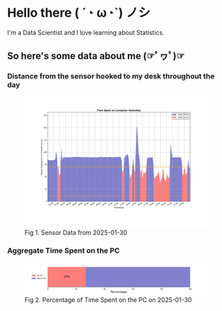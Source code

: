 
# Hello there ( ´◔ ω◔`) ノシ

I'm a Data Scientist and I love learning about Statistics.

## So here's some data about me (☞ﾟヮﾟ)☞


### Distance from the sensor hooked to my desk throughout the day
<figure>
  <picture>
    <source media="(prefers-color-scheme: dark)" srcset="Pi/readme/graphs/lineplot/dark-plot-2025-01-30.png">
    <source media="(prefers-color-scheme: light)" srcset="Pi/readme/graphs/lineplot/light-plot-2025-01-30.png">
    <img alt="Shows a black logo in light color mode and a white one in dark color mode." src="Pi/readme/graphs/lineplot/light-plot-2025-01-30.png">
  </picture>
  <figcaption>Fig 1. Sensor Data from 2025-01-30</figcaption>
</figure>



### Aggregate Time Spent on the PC
<figure>
  <picture>
    <source media="(prefers-color-scheme: dark)" srcset="Pi/readme/graphs/barplot/dark-plot-2025-01-30.png">
    <source media="(prefers-color-scheme: light)" srcset="Pi/readme/graphs/barplot/light-plot-2025-01-30.png">
    <img alt="Shows a black logo in light color mode and a white one in dark color mode." src="Pi/readme/graphs/barplot/light-plot-2025-01-30.png">
  </picture>
  <figcaption>Fig 2. Percentage of Time Spent on the PC on 2025-01-30</figcaption>
</figure>
